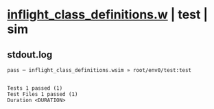 # [inflight_class_definitions.w](../../../../../examples/tests/valid/inflight_class_definitions.w) | test | sim

## stdout.log
```log
pass ─ inflight_class_definitions.wsim » root/env0/test:test
 
 
Tests 1 passed (1)
Test Files 1 passed (1)
Duration <DURATION>
```

